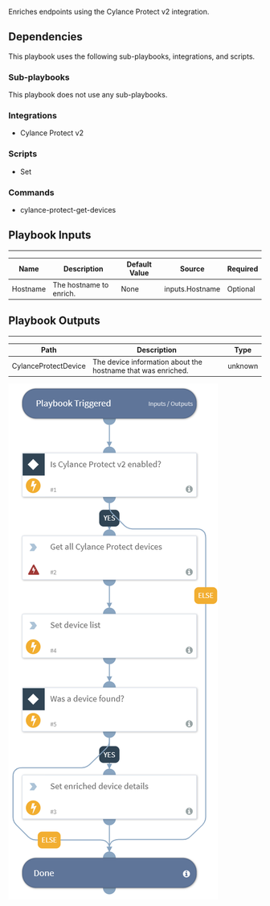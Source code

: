 Enriches endpoints using the Cylance Protect v2 integration.

## Dependencies
This playbook uses the following sub-playbooks, integrations, and scripts.

### Sub-playbooks
This playbook does not use any sub-playbooks.

### Integrations
* Cylance Protect v2

### Scripts
* Set

### Commands
* cylance-protect-get-devices

## Playbook Inputs
---

| **Name** | **Description** | **Default Value** | **Source** | **Required** |
| --- | --- | --- | --- | --- |
| Hostname | The hostname to enrich. | None | inputs.Hostname | Optional |

## Playbook Outputs
---

| **Path** | **Description** | **Type** |
| --- | --- | --- |
| CylanceProtectDevice | The device information about the hostname that was enriched. | unknown |

![Endpoint_Enrichment_Cylance_Protect_v2](https://github.com/demisto/content/blob/1bdd5229392bd86f0cc58265a24df23ee3f7e662/docs/images/playbooks/Endpoint_Enrichment_Cylance_Protect_v2.png)
